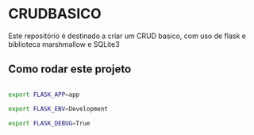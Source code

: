 # CRUDBASICO
Este repositório é destinado a criar um CRUD basico, com uso de flask e biblioteca marshmallow e SQLite3
<h2>Como rodar este projeto</h2>


```sh

export FLASK_APP=app

export FLASK_ENV=Development

export FLASK_DEBUG=True

```
